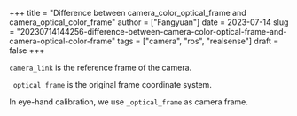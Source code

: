 +++
title = "Difference between camera_color_optical_frame and camera_optical_color_frame"
author = ["Fangyuan"]
date = 2023-07-14
slug = "20230714144256-difference-between-camera-color-optical-frame-and-camera-optical-color-frame"
tags = ["camera", "ros", "realsense"]
draft = false
+++

`camera_link` is the reference frame of the camera.

`_optical_frame` is the original frame coordinate system.

In eye-hand calibration, we use `_optical_frame` as camera frame.
